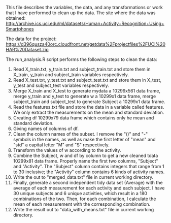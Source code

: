 This file describes the variables, the data, and any transformations or work that I have performed to clean up the data. 
The site where the data was obtained:
http://archive.ics.uci.edu/ml/datasets/Human+Activity+Recognition+Using+Smartphones

The data for the project:
https://d396qusza40orc.cloudfront.net/getdata%2Fprojectfiles%2FUCI%20HAR%20Dataset.zip

The run_analysis.R script performs the following steps to clean the data:
1. Read X_train.txt, y_train.txt and subject_train.txt and store them in X_train, y_train and subject_train variables respectively.
2. Read X_test.txt, y_test.txt and subject_test.txt and store them in X_test, y_test and subject_test variables respectively.
3. Merge X_train and X_test to generate mydata a 10299x561 data frame, merge y_train and y_test to generate w a 10299x1 data frame, merge subject_train and subject_test to generate Subject a 10299x1 data frame.
4. Read the features.txt file and store the data in a variable called features. We only extract the measurements on the mean and standard deviation. 
5. Creating df  10299x79 data frame which contains only he mean and standard deviation.
6. Giving names of columns of df.
7. Clean the column names of the subset. I remove the "()" and "-" symbols in the names, as well as make the first letter of "mean" and "std" a capital letter "M" and "S" respectively.
8. Transform the values of w according to the activity.
9. Combine the Subject, w and df by column to get a new cleaned tdata 10299x81 data frame. Properly name the first two columns, "Subject" and "Activity". The "Subject" column contains integers that range from 1 to 30 inclusive; the "Activity" column contains 6 kinds of activity names.
10. Write the  out to "merged_data.txt" file in current working directory.
11. Finally, generate a second independent tidy data set (Average) with the average of each measurement for each activity and each subject. I have 30 unique subjects and 6 unique activities, which result in a 180 combinations of the two. Then, for each combination, I calculate the mean of each measurement with the corresponding combination. 
12. Write the result out to "data_with_means.txt" file in current working directory. 

